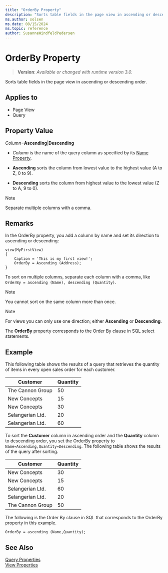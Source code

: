 ```yaml
---
title: "OrderBy Property"
description: "Sorts table fields in the page view in ascending or descending order."
ms.author: solsen
ms.date: 08/15/2024
ms.topic: reference
author: SusanneWindfeldPedersen
---
```

[//]: # (START>DO_NOT_EDIT)
[//]: # (IMPORTANT:Do not edit any of the content between here and the END>DO_NOT_EDIT.)
[//]: # (Any modifications should be made in the .xml files in the ModernDev repo.)
# OrderBy Property
> **Version**: _Available or changed with runtime version 3.0._

Sorts table fields in the page view in ascending or descending order.

## Applies to
-   Page View
-   Query

[//]: # (IMPORTANT: END>DO_NOT_EDIT)


## Property Value

 *Column*=**Ascending**&#124;**Descending**  
  
- *Column* is the name of the query column as specified by its [Name Property](./devenv-properties.md).  
  
- **Ascending** sorts the column from lowest value to the highest value (A to Z, 0 to 9).  
  
- **Descending** sorts the column from highest value to the lowest value (Z to A, 9 to 0).  
  
> [!NOTE]  
> Separate multiple columns with a comma.  
  
## Remarks

In the OrderBy property, you add a column by name and set its direction to ascending or descending:

```AL
view(MyFirstView)
{
    Caption = 'This is my first view!';
    OrderBy = Ascending (Address);
}
```
To sort on multiple columns, separate each column with a comma, like `OrderBy = ascending (Name), descending (Quantity)`.
  
> [!NOTE]  
> You cannot sort on the same column more than once.  

> [!NOTE]
> For views you can only use one direction; either **Ascending** or **Descending**.
  
The **OrderBy** property corresponds to the Order By clause in SQL select statements.  
  
## Example

This following table shows the results of a query that retrieves the quantity of items in every open sales order for each customer.  
  
|Customer|Quantity|  
|--------|--------|  
|The Cannon Group|50|  
|New Concepts|15|  
|New Concepts|30|  
|Selangerian Ltd.|20|  
|Selangerian Ltd.|60|  
  
To sort the **Customer** column in ascending order and the **Quantity** column to descending order, you set the OrderBy property to `Name=Ascending,Quantity=Descending`. The following table shows the results of the query after sorting.  
  
|Customer|Quantity|  
|--------|--------|  
|New Concepts|30|  
|New Concepts|15|  
|Selangerian Ltd.|60|  
|Selangerian Ltd.|20|  
|The Cannon Group|50|  
  
The following is the Order By clause in SQL that corresponds to the OrderBy property in this example.  
  
```AL
OrderBy = ascending (Name,Quantity);  
```

## See Also  

[Query Properties](devenv-query-properties.md)  
[View Properties](devenv-view-properties.md)
